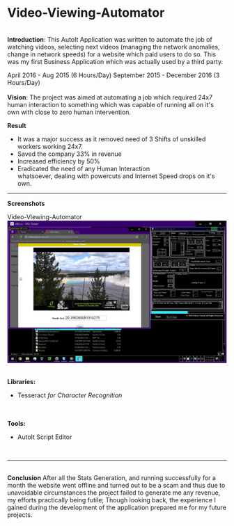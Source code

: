 # Video-Viewing-Automator

<br>
<b>Introduction</b>:
This AutoIt Application was written to automate the job of watching videos, selecting next videos (managing the network anomalies, change in network speeds) for a website which paid users to do so.
This was my first Business Application which was actually used by a third party.

April 2016 - Aug 2015 (6 Hours/Day)
September 2015 - December 2016 (3 Hours/Day)
<br><br>
<b>Vision</b>:
The project was aimed at automating a job which required 24x7 human interaction to something which was capable of running all on it's own with close to zero human intervention. 

<b>Result</b>
<ul>
<li>It was a major success as it removed need of 3 Shifts of unskilled workers working 24x7.</li>
<li>Saved the company 33% in revenue</li>
<li>Increased efficiency by 50%</li>
<li>Eradicated the need of any Human Interaction</li>
whatsoever, dealing with powercuts and Internet Speed
drops on it's own.</li>
</ul>
<hr>

<b>Screenshots</b>

Video-Viewing-Automator
![Screenshot](README/image1.JPG)


<br>
<b>Libraries:</b>
<ul>
<li>Tesseract <i>for Character Recognition</i></li>
</ul>

<br><br>
<b>Tools:</b>
<ul>
<li>AutoIt Script Editor</li>
</ul>

<br><hr><br>
<b>Conclusion</b>
After all the Stats Generation, and running successfully for a month the website went offline and turned out to be a scam and thus due to unavoidable circumstances the project failed to generate me any revenue, my efforts practically being futile; Though looking back, the experience I gained during the development of the application prepared me for my future projects.

